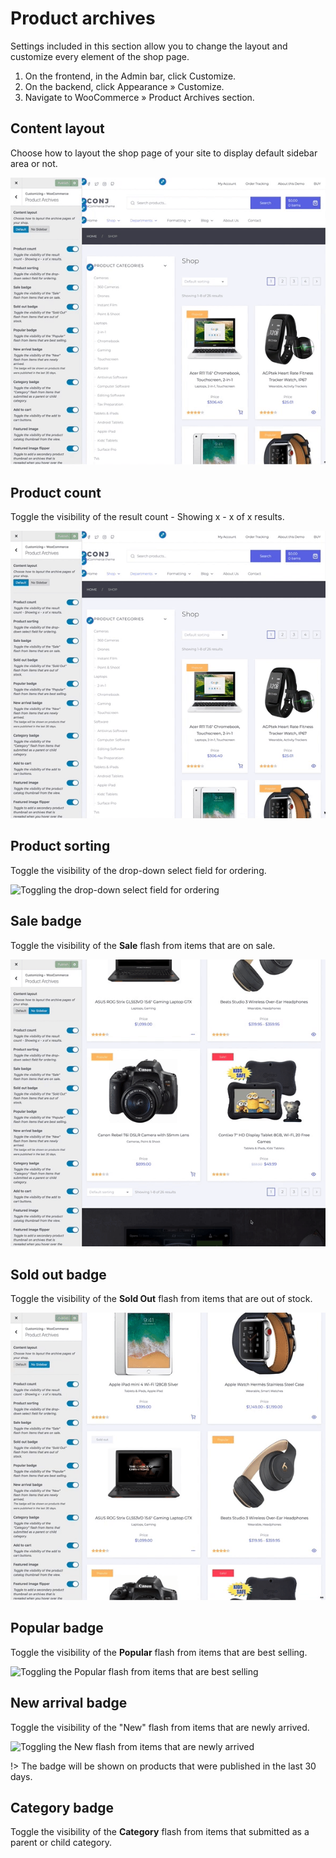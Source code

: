 # Product archives

Settings included in this section allow you to change the layout and customize every element of the shop page.

1. On the frontend, in the Admin bar, click Customize.
2. On the backend, click Appearance » Customize.
3. Navigate to WooCommerce » Product Archives section.

## Content layout

Choose how to layout the shop page of your site to display default sidebar area or not.

![Toggling sidebar on shop page](img/shop-layout.gif)

## Product count

Toggle the visibility of the result count - Showing x - x of x results.

![Toggling the result count on shop page](img/product-count.gif)

## Product sorting

Toggle the visibility of the drop-down select field for ordering.

![Toggling the drop-down select field for ordering](img/product-sorting.gif)

## Sale badge

Toggle the visibility of the **Sale** flash from items that are on sale.

![Toggling the Sale flash from items that are on sale](img/sale-badge.gif)

## Sold out badge

Toggle the visibility of the **Sold Out** flash from items that are out of stock.

![Toggling the Sold Out flash from items that are out of stock](img/sold-out-badge.gif)

## Popular badge

Toggle the visibility of the **Popular** flash from items that are best selling.

![Toggling the Popular flash from items that are best selling](img/popular-badge.gif)

## New arrival badge

Toggle the visibility of the "New" flash from items that are newly arrived.

![Toggling the New flash from items that are newly arrived](img/new-badge.gif)

!> The badge will be shown on products that were published in the last 30 days.

## Category badge

Toggle the visibility of the **Category** flash from items that submitted as a parent or child category. 
